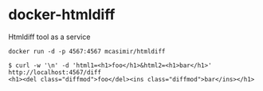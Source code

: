 # docker-htmldiff

Htmldiff tool as a service

```
docker run -d -p 4567:4567 mcasimir/htmldiff
```

```
$ curl -w '\n' -d 'html1=<h1>foo</h1>&html2=<h1>bar</h1>' http://localhost:4567/diff
<h1><del class="diffmod">foo</del><ins class="diffmod">bar</ins></h1>
```
